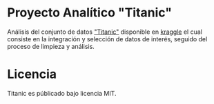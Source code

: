 # Proyecto Analítico "Titanic"
Análisis del conjunto de datos ["Titanic"](https://www.kaggle.com/c/titanic) disponible en [kraggle](https://www.kraggle.com) el cual consiste en la integración y selección de datos de interés, seguido del proceso de limpieza y análisis.

# Licencia
Titanic es públicado bajo licencia MIT.

